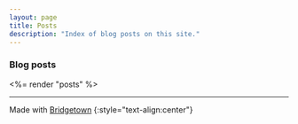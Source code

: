 ```yaml
---
layout: page
title: Posts
description: "Index of blog posts on this site."
---
```


### Blog posts

<%= render "posts" %>

----

Made with [Bridgetown](/webtech/bridgetown/)
{:style="text-align:center"}
